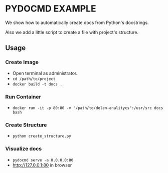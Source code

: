 # PYDOCMD EXAMPLE

We show how to automatically create docs from Python's docstrings.  

Also we add a little script to create a file with project's structure.

## Usage

### Create Image

- Open terminal as administrator.  
- ```cd /path/to/project```  
- ```docker build -t docs .```  

### Run Container

- ```docker run -it -p 80:80 -v "/path/to/delen-analitycs":/usr/src docs bash```  

### Create Structure

- ```python create_structure.py```

### Visualize docs

- ```pydocmd serve -a 0.0.0.0:80```  
- <http://127.0.0.1:80> in browser 